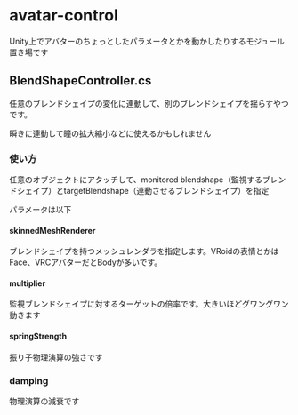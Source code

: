 # avatar-control
Unity上でアバターのちょっとしたパラメータとかを動かしたりするモジュール置き場です

## BlendShapeController.cs
任意のブレンドシェイプの変化に連動して、別のブレンドシェイプを揺らすやつです。

瞬きに連動して瞳の拡大縮小などに使えるかもしれません

### 使い方
任意のオブジェクトにアタッチして、monitored blendshape（監視するブレンドシェイプ）とtargetBlendshape（連動させるブレンドシェイプ）を指定

パラメータは以下

#### skinnedMeshRenderer
ブレンドシェイプを持つメッシュレンダラを指定します。VRoidの表情とかはFace、VRCアバターだとBodyが多いです。

#### multiplier
監視ブレンドシェイプに対するターゲットの倍率です。大きいほどグワングワン動きます

#### springStrength
振り子物理演算の強さです

### damping
物理演算の減衰です

